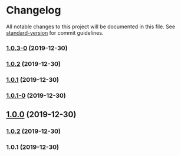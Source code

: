 # Changelog

All notable changes to this project will be documented in this file. See [standard-version](https://github.com/conventional-changelog/standard-version) for commit guidelines.

### [1.0.3-0](https://github.com/HeiLiu/gitHook/compare/v1.0.1-0...v1.0.3-0) (2019-12-30)

### [1.0.2](https://github.com/HeiLiu/gitHook/compare/v1.0.1-0...v1.0.2) (2019-12-30)

### [1.0.1](https://github.com/HeiLiu/gitHook/compare/v1.0.1-0...v1.0.1) (2019-12-30)

### [1.0.1-0](https://github.com/HeiLiu/gitHook/compare/v1.0.0...v1.0.1-0) (2019-12-30)

## [1.0.0](https://github.com/HeiLiu/gitHook/compare/v1.0.2...v1.0.0) (2019-12-30)

### [1.0.2](https://github.com/HeiLiu/gitHook/compare/v1.0.1...v1.0.2) (2019-12-30)

### 1.0.1 (2019-12-30)

